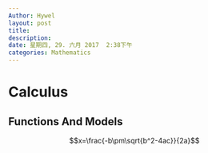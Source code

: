 ```yaml
---
Author: Hywel
layout: post
title: 
description: 
date: 星期四, 29. 六月 2017  2:38下午
categories: Mathematics 
---
```

# Calculus
## Functions And Models

$$x=\frac{-b\pm\sqrt{b^2-4ac}}{2a}$$
